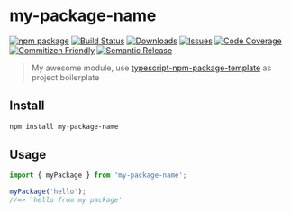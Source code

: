 # my-package-name

[![npm package][npm-img]][npm-url] [![Build Status][build-img]][build-url] [![Downloads][downloads-img]][downloads-url] [![Issues][issues-img]][issues-url] [![Code Coverage][codecov-img]][codecov-url] [![Commitizen Friendly][commitizen-img]][commitizen-url] [![Semantic Release][semantic-release-img]][semantic-release-url]

> My awesome module, use [typescript-npm-package-template](https://github.com/kainstar/typescript-npm-package-template) as project boilerplate

## Install

```bash
npm install my-package-name
```

## Usage

```ts
import { myPackage } from 'my-package-name';

myPackage('hello');
//=> 'hello from my package'
```

[build-img]: https://github.com/kainstar/typescript-npm-package-template/actions/workflows/release.yml/badge.svg
[build-url]: https://github.com/kainstar/typescript-npm-package-template/actions/workflows/release.yml
[downloads-img]: https://img.shields.io/npm/dt/@kainstar/typescript-npm-package-template
[downloads-url]: https://www.npmtrends.com/@kainstar/typescript-npm-package-template
[npm-img]: https://img.shields.io/npm/v/@kainstar/typescript-npm-package-template
[npm-url]: https://www.npmjs.com/package/@kainstar/typescript-npm-package-template
[issues-img]: https://img.shields.io/github/issues/kainstar/typescript-npm-package-template
[issues-url]: https://github.com/kainstar/typescript-npm-package-template/issues
[codecov-img]: https://codecov.io/gh/kainstar/typescript-npm-package-template/branch/main/graph/badge.svg
[codecov-url]: https://codecov.io/gh/kainstar/typescript-npm-package-template
[semantic-release-img]: https://img.shields.io/badge/%20%20%F0%9F%93%A6%F0%9F%9A%80-semantic--release-e10079.svg
[semantic-release-url]: https://github.com/semantic-release/semantic-release
[commitizen-img]: https://img.shields.io/badge/commitizen-friendly-brightgreen.svg
[commitizen-url]: http://commitizen.github.io/cz-cli/
